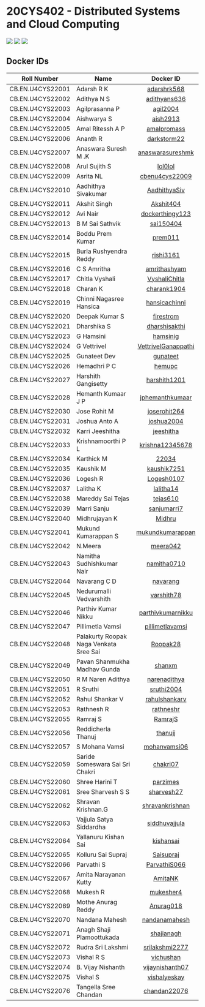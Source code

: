 # 20CYS402 - Distributed Systems and Cloud Computing
![](https://img.shields.io/badge/Batch-22CYS-lightgreen) ![](https://img.shields.io/badge/UG-blue) ![](https://img.shields.io/badge/Subject-DSCC-blue) <br/>

## Docker IDs

| Roll Number         | Name                                      | 			Docker ID 		  |
|:-------------------:|-------------------------------------------|:-----------------------------:|
| CB.EN.U4CYS22001    | Adarsh R K                                | [adarshrk568](https://hub.docker.com/u/adarshrk568) |
| CB.EN.U4CYS22002    | Adithya N S                               | [adithyans636](https://hub.docker.com/u/adithyans636) |
| CB.EN.U4CYS22003    | Agilprasanna P                            | [agil2004](https://hub.docker.com/u/agil2004) |
| CB.EN.U4CYS22004    | Aishwarya S                               | [aish2913](https://hub.docker.com/u/aish2913) |
| CB.EN.U4CYS22005    | Amal Ritessh A P                          | [amalpromass](https://hub.docker.com/u/amalpromass) |
| CB.EN.U4CYS22006    | Ananth R                                  | [darkstorm22](https://hub.docker.com/u/darkstorm22) |
| CB.EN.U4CYS22007    | Anaswara Suresh M .K                      | [anaswarasureshmk](https://hub.docker.com/u/anaswarasureshmk) |
| CB.EN.U4CYS22008    | Arul Sujith S                             | [lol0lol](https://hub.docker.com/u/lol0lol) |
| CB.EN.U4CYS22009    | Asrita NL                                 | [cbenu4cys22009](https://hub.docker.com/u/cbenu4cys22009) |
| CB.EN.U4CYS22010    | Aadhithya Sivakumar                       | [AadhithyaSiv](https://hub.docker.com/u/AadhithyaSiv) |
| CB.EN.U4CYS22011    | Akshit Singh                              | [Akshit404](https://hub.docker.com/u/Akshit404) |
| CB.EN.U4CYS22012    | Avi Nair                                  | [dockerthingy123](https://hub.docker.com/u/dockerthingy123) |
| CB.EN.U4CYS22013    | B M Sai Sathvik                           | [sai150404](https://hub.docker.com/u/sai150404) |
| CB.EN.U4CYS22014    | Boddu Prem Kumar                          | [prem011](https://hub.docker.com/u/prem011) |
| CB.EN.U4CYS22015    | Burla Rushyendra Reddy                    | [rishi3161](https://hub.docker.com/u/rishi3161) |
| CB.EN.U4CYS22016    | C S Amritha                               | [amrithashyam](https://hub.docker.com/u/amrithashyam) |
| CB.EN.U4CYS22017    | Chitla Vyshali                            | [VyshaliChitla](https://hub.docker.com/u/VyshaliChitla) |
| CB.EN.U4CYS22018    | Charan K                                  | [charank1904](https://hub.docker.com/u/charank1904) | |
| CB.EN.U4CYS22019    | Chinni Nagasree Hansica                   | [hansicachinni](https://hub.docker.com/u/hansicachinni) |
| CB.EN.U4CYS22020    | Deepak Kumar S                            | [firestrom](https://hub.docker.com/u/firestrom) |
| CB.EN.U4CYS22021    | Dharshika S                               | [dharshisakthi](https://hub.docker.com/u/dharshisakthi) |
| CB.EN.U4CYS22023    | G Hamsini                                 | [hamsinig](https://hub.docker.com/u/hamsinig) |
| CB.EN.U4CYS22024    | G Vettrivel                               | [VettrivelGanappathi](https://hub.docker.com/u/VettrivelGanappathi) |
| CB.EN.U4CYS22025    | Gunateet Dev                              | [gunateet](https://hub.docker.com/u/gunateet) |
| CB.EN.U4CYS22026    | Hemadhri P C                              | [hemupc](https://hub.docker.com/u/hemupc) |
| CB.EN.U4CYS22027    | Harshith Gangisetty                       | [harshith1201](https://hub.docker.com/u/harshith1201) |
| CB.EN.U4CYS22028    | Hemanth Kumaar J P                        | [jphemanthkumaar](https://hub.docker.com/u/jphemanthkumaar) |
| CB.EN.U4CYS22030    | Jose Rohit M                              | [joserohit264](https://hub.docker.com/u/joserohit264) |
| CB.EN.U4CYS22031    | Joshua Anto A                             | [joshua2004](https://hub.docker.com/u/joshua2004) |
| CB.EN.U4CYS22032    | Karri Jeeshitha                           | [jeeshitha](https://hub.docker.com/u/jeeshitha) |
| CB.EN.U4CYS22033    | Krishnamoorthi P L                        | [krishna12345678](https://hub.docker.com/u/krishna12345678) |
| CB.EN.U4CYS22034    | Karthick M                                | [22034](https://hub.docker.com/u/22034) |
| CB.EN.U4CYS22035    | Kaushik M                                 | [kaushik7251](https://hub.docker.com/u/kaushik7251) |
| CB.EN.U4CYS22036    | Logesh R                                  | [Logesh0107](https://hub.docker.com/u/Logesh0107) |
| CB.EN.U4CYS22037    | Lalitha K                                 | [lalitha14](https://hub.docker.com/u/lalitha14) |
| CB.EN.U4CYS22038    | Mareddy Sai Tejas                         | [tejas610](https://hub.docker.com/u/tejas610) |
| CB.EN.U4CYS22039    | Marri Sanju                               | [sanjumarri7](https://hub.docker.com/u/sanjumarri7) |
| CB.EN.U4CYS22040    | Midhrujayan K                             | [Midhru](https://hub.docker.com/u/Midhru) |
| CB.EN.U4CYS22041    | Mukund Kumarappan S                       | [mukundkumarappan](https://hub.docker.com/u/mukundkumarappan) |
| CB.EN.U4CYS22042    | N.Meera                                   | [meera042](https://hub.docker.com/u/meera042) |
| CB.EN.U4CYS22043    | Namitha Sudhishkumar Nair                 | [namitha0710](https://hub.docker.com/u/namitha0710) |
| CB.EN.U4CYS22044    | Navarang C D                              | [navarang](https://hub.docker.com/u/navarang) |
| CB.EN.U4CYS22045    | Nedurumalli Vedvarshith                   | [varshith78](https://hub.docker.com/u/varshith78) |
| CB.EN.U4CYS22046    | Parthiv Kumar Nikku                       | [parthivkumarnikku](https://hub.docker.com/u/parthivkumarnikku) |
| CB.EN.U4CYS22047    | Pillimetla Vamsi                          | [pillimetlavamsi](https://hub.docker.com/u/pillimetlavamsi) |
| CB.EN.U4CYS22048    | Palakurty Roopak Naga Venkata Sree Sai    | [Roopak28](https://hub.docker.com/u/Roopak28) |
| CB.EN.U4CYS22049    | Pavan Shanmukha Madhav Gunda              | [shanxm](https://hub.docker.com/u/shanxm) |
| CB.EN.U4CYS22050    | R M Naren Adithya                         | [narenadithya](https://hub.docker.com/u/narenadithya) |
| CB.EN.U4CYS22051    | R Sruthi                                  | [sruthi2004](https://hub.docker.com/u/sruthi2004) |
| CB.EN.U4CYS22052    | Rahul Shankar V                           | [rahulshankarv](https://hub.docker.com/u/rahulshankarv) |
| CB.EN.U4CYS22053    | Rathnesh R                                | [rathneshr](https://hub.docker.com/u/rathneshr) |
| CB.EN.U4CYS22055    | Ramraj S                                  | [RamrajS](https://hub.docker.com/u/RamrajS) |
| CB.EN.U4CYS22056    | Reddicherla Thanuj                        | [thanujj](https://hub.docker.com/u/thanujj) |
| CB.EN.U4CYS22057    | S Mohana Vamsi                            | [mohanvamsi06](https://hub.docker.com/u/mohanvamsi06) |
| CB.EN.U4CYS22059    | Saride Someswara Sai Sri Chakri           | [chakri07](https://hub.docker.com/u/chakri07) |
| CB.EN.U4CYS22060    | Shree Harini T                            | [parzimes](https://hub.docker.com/u/parzimes) |
| CB.EN.U4CYS22061    | Sree Sharvesh S S                         | [sharvesh27](https://hub.docker.com/u/sharvesh27) |
| CB.EN.U4CYS22062    | Shravan Krishnan.G                        | [shravankrishnan](https://hub.docker.com/u/shravankrishnan) |
| CB.EN.U4CYS22063    | Vajjula Satya Siddardha                   | [siddhuvajjula](https://hub.docker.com/u/siddhuvajjula) |
| CB.EN.U4CYS22064    | Yallanuru Kishan Sai                      | [kishansai](https://hub.docker.com/u/kishansai) |
| CB.EN.U4CYS22065    | Kolluru Sai Supraj                        | [Saisupraj](https://hub.docker.com/u/Saisupraj) |
| CB.EN.U4CYS22066    | Parvathi S                                | [ParvathiS066](https://hub.docker.com/u/ParvathiS066) |
| CB.EN.U4CYS22067    | Amita Narayanan Kutty                     | [AmitaNK](https://hub.docker.com/u/AmitaNK) |
| CB.EN.U4CYS22068    | Mukesh R                                  | [mukesher4](https://hub.docker.com/u/mukesher4) |
| CB.EN.U4CYS22069    | Mothe Anurag Reddy                        | [Anurag018](https://hub.docker.com/u/Anurag018) |
| CB.EN.U4CYS22070    | Nandana Mahesh                            | [nandanamahesh](https://hub.docker.com/u/nandanamahesh) |
| CB.EN.U4CYS22071    | Anagh Shaji Plamoottukada                 | [shajianagh](https://hub.docker.com/u/shajianagh) |
| CB.EN.U4CYS22072    | Rudra Sri Lakshmi                         | [srilakshmi2277](https://hub.docker.com/u/srilakshmi2277) |
| CB.EN.U4CYS22073    | Vishal R S                                | [vichushan](https://hub.docker.com/u/vichushan) |
| CB.EN.U4CYS22074    | B. Vijay Nishanth                         | [vijaynishanth07](https://hub.docker.com/u/vijaynishanth07) |
| CB.EN.U4CYS22075    | Vishal S                                  | [vishalyeskay](https://hub.docker.com/u/vishalyeskay) |
| CB.EN.U4CYS22076    | Tangella Sree Chandan                     | [chandan22076](https://hub.docker.com/u/chandan22076) |
